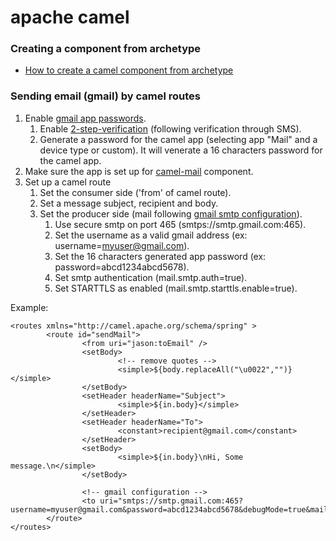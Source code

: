 # apache camel

### Creating a component from archetype

* [How to create a camel component from archetype](https://gist.github.com/cleberjamaral/2914b691085cfaa6a163b7ba39d75af8)

### Sending email \(gmail\) by camel routes

1. Enable [gmail app passwords](https://support.google.com/accounts/answer/185833). 
   1. Enable [2-step-verification](https://support.google.com/accounts/answer/185839) \(following verification through SMS\).
   2. Generate a password for the camel app \(selecting app "Mail" and a device type or custom\). It will venerate a 16 characters password for the camel app.
2. Make sure the app is set up for [camel-mail](https://camel.apache.org/components/latest/mail-component.html) component.
3. Set up a camel route 
   1. Set the consumer side \('from' of camel route\).
   2. Set a message subject, recipient and body.
   3. Set the producer side \(mail following [gmail smtp configuration](https://support.google.com/mail/answer/7126229)\).
      1. Use secure smtp on port 465 \(smtps://smtp.gmail.com:465\).
      2. Set the username as a valid gmail address \(ex: username=myuser@gmail.com\).
      3. Set the 16 characters generated app password \(ex: password=abcd1234abcd5678\).
      4. Set smtp authentication \(mail.smtp.auth=true\).
      5. Set STARTTLS as enabled \(mail.smtp.starttls.enable=true\).

Example:

```text
<routes xmlns="http://camel.apache.org/schema/spring" >
        <route id="sendMail">
                <from uri="jason:toEmail" />
                <setBody>
                        <!-- remove quotes -->
                        <simple>${body.replaceAll("\u0022","")}</simple>
                </setBody>
                <setHeader headerName="Subject">
                        <simple>${in.body}</simple>
                </setHeader>
                <setHeader headerName="To">
                        <constant>recipient@gmail.com</constant>
                </setHeader>
                <setBody>
                        <simple>${in.body}\nHi, Some message.\n</simple> 
                </setBody> 
                
                <!-- gmail configuration -->
                <to uri="smtps://smtp.gmail.com:465?username=myuser@gmail.com&password=abcd1234abcd5678&debugMode=true&mail.smtp.auth=true&mail.smtp.starttls.enable=true"/> 
        </route>  
</routes>
```

